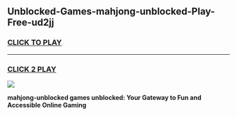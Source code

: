 
## Unblocked-Games-mahjong-unblocked-Play-Free-ud2jj
<h3>
<a href="https://premium76.site?title=mahjong-unblocked&ref=18A1">CLICK TO PLAY</a></h3>
<hr>

<h3>
<a href="https://premium76.site?title=mahjong-unblocked&ref=18A1">CLICK 2 PLAY</a>
  
</h3>

<a href="https://premium76.site?title=mahjong-unblocked&ref=18A1"><img src="https://clearcache.store/games.png"></a>


**mahjong-unblocked games unblocked: Your Gateway to Fun and Accessible Online Gaming**
